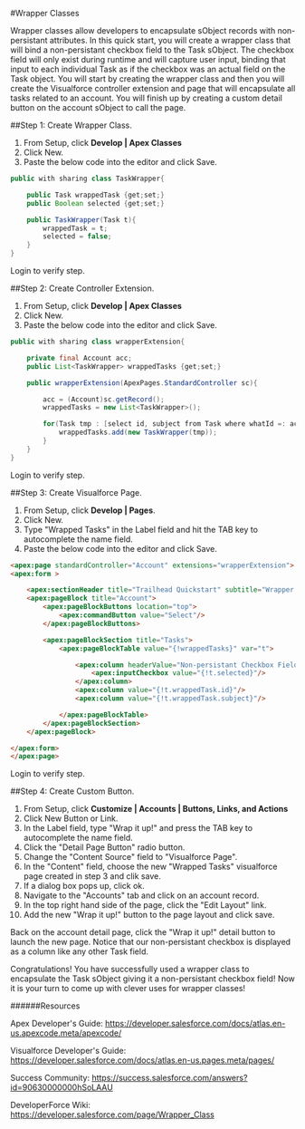 #Wrapper Classes

Wrapper classes allow developers to encapsulate sObject records with non-persistant attributes.  In this quick start, you will create a wrapper class that will bind a non-persistant checkbox field to the Task sObject.  The checkbox field will only exist during runtime and will capture user input, binding that input to each individual Task as if the checkbox was an actual field on the Task object.  You will start by creating the wrapper class and then you will create the Visualforce controller extension and page that will encapsulate all tasks related to an account.  You will finish up by creating a custom detail button on the account sObject to call the page.


##Step 1: Create Wrapper Class.

1. From Setup, click **Develop | Apex Classes**
2. Click New.
3. Paste the below code into the editor and click Save.
```java
public with sharing class TaskWrapper{

    public Task wrappedTask {get;set;}
    public Boolean selected {get;set;}

    public TaskWrapper(Task t){
        wrappedTask = t;
        selected = false;
    }
}
```
Login to verify step.

##Step 2: Create Controller Extension.

1. From Setup, click **Develop | Apex Classes**
2. Click New.
3. Paste the below code into the editor and click Save.

```java
public with sharing class wrapperExtension{

    private final Account acc;
    public List<TaskWrapper> wrappedTasks {get;set;}

    public wrapperExtension(ApexPages.StandardController sc){

        acc = (Account)sc.getRecord();
        wrappedTasks = new List<TaskWrapper>();

        for(Task tmp : [select id, subject from Task where whatId =: acc.id limit 1000]){
            wrappedTasks.add(new TaskWrapper(tmp));
        }
    }
}
```



Login to verify step.

##Step 3: Create Visualforce Page.

1. From Setup, click **Develop | Pages**.
2. Click New.
3. Type "Wrapped Tasks" in the Label field and hit the TAB key to autocomplete the name field.
3. Paste the below code into the editor and click Save.


```html
<apex:page standardController="Account" extensions="wrapperExtension">
<apex:form >

    <apex:sectionHeader title="Trailhead Quickstart" subtitle="Wrapper Classes" />
    <apex:pageBlock title="Account">
        <apex:pageBlockButtons location="top">
            <apex:commandButton value="Select"/>
        </apex:pageBlockButtons>

        <apex:pageBlockSection title="Tasks">
            <apex:pageBlockTable value="{!wrappedTasks}" var="t">

                <apex:column headerValue="Non-persistant Checkbox Field">
                    <apex:inputCheckbox value="{!t.selected}"/>
                </apex:column>
                <apex:column value="{!t.wrappedTask.id}"/>
                <apex:column value="{!t.wrappedTask.subject}"/>

            </apex:pageBlockTable>
        </apex:pageBlockSection>
    </apex:pageBlock>

</apex:form>
</apex:page>
```

Login to verify step.

##Step 4: Create Custom Button.

1. From Setup, click **Customize | Accounts | Buttons, Links, and Actions**
2. Click New Button or Link.
3. In the Label field, type "Wrap it up!" and press the TAB key to autocomplete the name field.
4. Click the "Detail Page Button" radio button.
5. Change the "Content Source" field to "Visualforce Page".
6. In the "Content" field, choose the new "Wrapped Tasks" visualforce page created in step 3 and clik save.
7. If a dialog box pops up, click ok.
8. Navigate to the "Accounts" tab and click on an account record.
9. In the top right hand side of the page, click the "Edit Layout" link.
10. Add the new "Wrap it up!" button to the page layout and click save.

Back on the account detail page, click the "Wrap it up!" detail button to launch the new page.
Notice that our non-persistant checkbox is displayed as a column like any other Task field.

Congratulations!  You have successfully used a wrapper class to encapsulate the Task sObject
giving it a non-persistant checkbox field!  Now it is your turn to come up with clever uses
for wrapper classes!

######Resources

Apex Developer's Guide: https://developer.salesforce.com/docs/atlas.en-us.apexcode.meta/apexcode/

Visualforce Developer's Guide: https://developer.salesforce.com/docs/atlas.en-us.pages.meta/pages/

Success Community: https://success.salesforce.com/answers?id=90630000000hSoLAAU

DeveloperForce Wiki: https://developer.salesforce.com/page/Wrapper_Class
